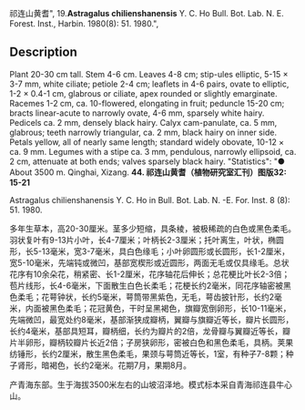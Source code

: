 祁连山黄耆",
19.**Astragalus chilienshanensis** Y. C. Ho Bull. Bot. Lab. N. E. Forest. Inst., Harbin. 1980(8): 51. 1980.",

## Description
Plant 20-30 cm tall. Stem 4-6 cm. Leaves 4-8 cm; stip-ules elliptic, 5-15 × 3-7 mm, white ciliate; petiole 2-4 cm; leaflets in 4-6 pairs, ovate to elliptic, 1-2 × 0.4-1 cm, glabrous or ciliate, apex rounded or slightly emarginate. Racemes 1-2 cm, ca. 10-flowered, elongating in fruit; peduncle 15-20 cm; bracts linear-acute to narrowly ovate, 4-6 mm, sparsely white hairy. Pedicels ca. 2 mm, densely black hairy. Calyx cam-panulate, ca. 5 mm, glabrous; teeth narrowly triangular, ca. 2 mm, black hairy on inner side. Petals yellow, all of nearly same length; standard widely obovate, 10-12 × ca. 9 mm. Legumes with a stipe ca. 3 mm, pendulous, narrowly ellipsoid, ca. 2 cm, attenuate at both ends; valves sparsely black hairy.
  "Statistics": "● About 3500 m. Qinghai, Xizang.
**44. 祁连山黄耆（植物研究室汇刊）图版32: 15-21**

Astragalus chilienshanensis Y. C. Ho in Bull. Bot. Lab. N. -E. For. Inst. 8 (8): 51. 1980.

多年生草本，高20-30厘米。茎多少短缩，具条棱，被极稀疏的白色或黑色柔毛。羽状复叶有9-13片小叶，长4-7厘米；叶柄长2-3厘米；托叶离生，叶状，椭圆形，长5-13毫米，宽3-7毫米，具白色缘毛；小叶卵圆形或长圆形，长1-2厘米，宽5-10毫米，先端钝或微凹，基部宽楔形或近圆形，两面无毛或仅具缘毛。总状花序有10余朵花，稍紧密、长1-2厘米，花序轴花后伸长；总花梗比叶长2-3倍；苞片线形，长4-6毫米，下面散生白色长柔毛；花梗长约2毫米，同花序轴密被黑色柔毛；花萼钟状，长约5毫米，萼筒带黑紫色，无毛，萼齿披针形，长约2毫米，内面被黑色柔毛；花冠黄色，干时呈黑褐色，旗瓣宽倒卵形，长10-11毫米，先端微凹，最宽处约8毫米，基部渐狭成瓣柄，翼瓣与旗瓣近等长，瓣片长圆形，长约4毫米，基部具短耳，瓣柄细，长约为瓣片的2倍，龙骨瓣与翼瓣近等长，瓣片半卵形，瓣柄较瓣片长近2倍；子房狭卵形，密被白色和黑色柔毛，具柄。荚果纺锤形，长约2厘米，散生黑色柔毛，果颈与萼筒近等长，1室，有种子7-8颗；种子肾形，暗褐色，长约2毫米。花期7月，果期8月。

产青海东部。生于海拔3500米左右的山坡沼泽地。模式标本采自青海祁连县牛心山。

